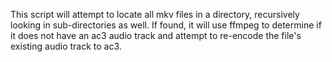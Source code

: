 This script will attempt to locate all mkv files in a directory, recursively looking in
sub-directories as well. If found, it will use ffmpeg to determine if it does not have an
ac3 audio track and attempt to re-encode the file's existing audio track to ac3.